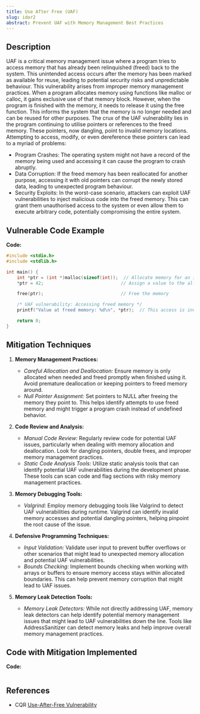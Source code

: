 ```yaml
---
title: Use After Free (UAF)
slug: idor2
abstract: Prevent UAF with Memory Management Best Practices
---
```


## Description
UAF is a critical memory management issue where a program tries to access memory that has already been relinquished (freed) back to the system. This unintended access occurs after the memory has been marked as available for reuse, leading to potential security risks and unpredictable behaviour.
This vulnerability arises from improper memory management practices. When a program allocates memory using functions like malloc or calloc, it gains exclusive use of that memory block. However, when the program is finished with the memory, it needs to release it using the free function. This informs the system that the memory is no longer needed and can be reused for other purposes.
The crux of the UAF vulnerability lies in the program continuing to utilise pointers or references to the freed memory. These pointers, now dangling, point to invalid memory locations. Attempting to access, modify, or even dereference these pointers can lead to a myriad of problems:
* Program Crashes: The operating system might not have a record of the memory being used and accessing it can cause the program to crash abruptly.
* Data Corruption: If the freed memory has been reallocated for another purpose, accessing it with old pointers can corrupt the newly stored data, leading to unexpected program behaviour.
* Security Exploits: In the worst-case scenario, attackers can exploit UAF vulnerabilities to inject malicious code into the freed memory. This can grant them unauthorised access to the system or even allow them to execute arbitrary code, potentially compromising the entire system.


## Vulnerable Code Example
**Code:**
```C
#include <stdio.h>
#include <stdlib.h>

int main() {
    int *ptr = (int *)malloc(sizeof(int));  // Allocate memory for an integer
    *ptr = 42;                             // Assign a value to the allocated memory

    free(ptr);                             // Free the memory

    /* UAF vulnerability: Accessing freed memory */
    printf("Value at freed memory: %d\n", *ptr);  // This access is invalid and can lead to unpredictable behavior

    return 0;
}

```




## Mitigation Techniques
1. **Memory Management Practices:**
   - *Careful Allocation and Deallocation:* Ensure memory is only allocated when needed and freed promptly when finished using it. Avoid premature deallocation or keeping pointers to freed memory around.
   - *Null Pointer Assignment:* Set pointers to NULL after freeing the memory they point to. This helps identify attempts to use freed memory and might trigger a program crash instead of undefined behavior.

2. **Code Review and Analysis:**
   - *Manual Code Review:* Regularly review code for potential UAF issues, particularly when dealing with memory allocation and deallocation. Look for dangling pointers, double frees, and improper memory management practices.
   - *Static Code Analysis Tools:* Utilize static analysis tools that can identify potential UAF vulnerabilities during the development phase. These tools can scan code and flag sections with risky memory management practices.

3. **Memory Debugging Tools:**
   - *Valgrind:* Employ memory debugging tools like Valgrind to detect UAF vulnerabilities during runtime. Valgrind can identify invalid memory accesses and potential dangling pointers, helping pinpoint the root cause of the issue.

4. **Defensive Programming Techniques:**
   - *Input Validation:* Validate user input to prevent buffer overflows or other scenarios that might lead to unexpected memory allocation and potential UAF vulnerabilities.
   - *Bounds Checking:* Implement bounds checking when working with arrays or buffers to ensure memory access stays within allocated boundaries. This can help prevent memory corruption that might lead to UAF issues.

5. **Memory Leak Detection Tools:**
   - *Memory Leak Detectors:* While not directly addressing UAF, memory leak detectors can help identify potential memory management issues that might lead to UAF vulnerabilities down the line. Tools like AddressSanitizer can detect memory leaks and help improve overall memory management practices.



## Code with Mitigation Implemented
**Code:**
```

```

## References
- CQR [Use-After-Free Vulnerability](https://cqr.company/web-vulnerabilities/use-after-free-vulnerability/)